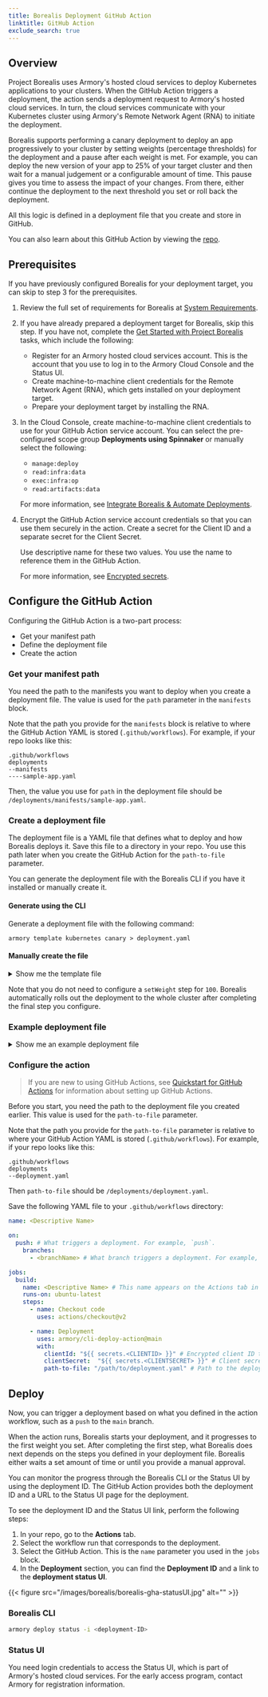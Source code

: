 ```yaml
---
title: Borealis Deployment GitHub Action
linktitle: GitHub Action
exclude_search: true
---
```




## Overview

<!-- update the GHA readme or docs.armory.io page when making changes to one or the other -->

Project Borealis uses Armory's hosted cloud services to deploy Kubernetes applications to your clusters. When the GitHub Action triggers a deployment, the action sends a deployment request to Armory's hosted cloud services. In turn, the cloud services communicate with your Kubernetes cluster using Armory's Remote Network Agent (RNA) to initiate the deployment.

Borealis supports performing a canary deployment to deploy an app progressively to your cluster by setting weights (percentage thresholds) for the deployment and a pause after each weight is met. For example, you can deploy the new version of your app to 25% of your target cluster and then wait for a manual judgement or a configurable amount of time. This pause gives you time to assess the impact of your changes. From there, either continue the deployment to the next threshold you set or roll back the deployment.

All this logic is defined in a deployment file that you create and store in GitHub.

You can also learn about this GitHub Action by viewing the [repo](https://github.com/armory/cli-deploy-action).

## Prerequisites

If you have previously configured Borealis for your deployment target, you can skip to step 3 for the prerequisites.

1. Review the full set of requirements for Borealis at [System Requirements](https://docs.armory.io/borealis/borealis-requirements/).
2. If you have already prepared a deployment target for Borealis, skip this step. If you have not, complete the [Get Started with Project Borealis](hhttps://docs.armory.io/borealis/quick-start/borealis-org-get-started/) tasks, which include the following:

   - Register for an Armory hosted cloud services account. This is the account that you use to log in  to the Armory Cloud Console and the Status UI.
   - Create machine-to-machine client credentials for the Remote Network Agent (RNA), which gets  installed on your deployment target.
   - Prepare your deployment target by installing the RNA.
   

3. In the Cloud Console, create machine-to-machine client credentials to use for your GitHub Action service account. You can select the pre-configured scope group **Deployments using Spinnaker** or manually select the following:

   - `manage:deploy`
   - `read:infra:data`
   - `exec:infra:op`
   - `read:artifacts:data`

   For more information, see [Integrate Borealis & Automate Deployments](https://docs.armory.io/borealis/quick-start/borealis-integrate/).
4. Encrypt the GitHub Action service account credentials so that you can use them securely in the action. Create a secret for the Client ID and a separate secret for the Client Secret.
   
   Use descriptive name for these two values. You use the name to reference them in the GitHub Action.
   
   For more information, see [Encrypted secrets](https://docs.github.com/en/actions/security-guides/encrypted-secrets).

## Configure the GitHub Action

Configuring the GitHub Action is a two-part process:

- Get your manifest path
- Define the deployment file
- Create the action

### Get your manifest path

You need the path to the manifests you want to deploy when you create a deployment file. The value is used for the `path` parameter in the `manifests` block.

Note that the path you provide for the `manifests` block is relative to where the GitHub Action YAML is stored (`.github/workflows`). For example, if your repo looks like this:

```
.github/workflows
deployments
--manifests
----sample-app.yaml
```

Then, the value you use for `path` in the deployment file should be `/deployments/manifests/sample-app.yaml`.

### Create a deployment file

The deployment file is a YAML file that defines what to deploy and how Borealis deploys it. Save this file to a directory in your repo. You use this path later when you create the GitHub Action for the `path-to-file` parameter.

You can generate the deployment file with the Borealis CLI if you have it installed or manually create it.

#### Generate using the CLI

Generate a deployment file with the following command:

```
armory template kubernetes canary > deployment.yaml
```

#### Manually create the file

<details><summary>Show me the template file</summary>

{{< include "aurora-borealis/borealis-yaml-basic.md" >}}

</details>


Note that you do not need to configure a `setWeight` step for `100`. Borealis automatically rolls out the deployment to the whole cluster after completing the final step you configure.

### Example deployment file

<details><summary>Show me an example deployment file</summary>

{{< include "aurora-borealis/borealis-yaml-example-basic.md" >}}

</details>

### Configure the action

> If you are new to using GitHub Actions, see [Quickstart for GitHub Actions](https://docs.github.com/en/actions/quickstart) for information about setting up GitHub Actions.

Before you start, you need the path to the deployment file you created earlier. This value is used for the `path-to-file` parameter.

Note that the path you provide for the `path-to-file` parameter is relative to where your GitHub Action YAML is stored (`.github/workflows`). For example, if your repo looks like this:

```
.github/workflows
deployments
--deployment.yaml
```
Then `path-to-file` should be `/deployments/deployment.yaml`.

Save the following YAML file to your `.github/workflows` directory:

```yaml
name: <Descriptive Name>

on: 
  push: # What triggers a deployment. For example, `push`.
    branches:
      - <branchName> # What branch triggers a deployment. For example, `main`.

jobs:
  build:
    name: <Descriptive Name> # This name appears on the Actions tab in the GitHub UI.
    runs-on: ubuntu-latest
    steps:
      - name: Checkout code
        uses: actions/checkout@v2

      - name: Deployment
        uses: armory/cli-deploy-action@main
        with:
          clientId: "${{ secrets.<CLIENTID> }}" # Encrypted client ID that you created in the Armory Cloud Console that has been encrypted with GitHub's encrypted secrets. Replace <CLIENTD> with the name you gave your encrypted secret.
          clientSecret:  "${{ secrets.<CLIENTSECRET> }}" # Client secret that you created in the Armory Cloud Console that has been encrypted with GitHub's encrypted secrets. Replace <CLIENTSECRET> with the name you gave your encrypted secret.
          path-to-file: "/path/to/deployment.yaml" # Path to the deployment file. For more information, see the Create a deployment file section.
```

## Deploy

Now, you can trigger a deployment based on what you defined in the action workflow, such as a `push` to the `main` branch.

When the action runs, Borealis starts your deployment, and it progresses to the first weight you set. After completing the first step, what Borealis does next depends on the steps you defined in your deployment file. Borealis either waits a set amount of time or until you provide a manual approval.

You can monitor the progress through the Borealis CLI or the Status UI by using the deployment ID. The GitHub Action provides both the deployment ID and a URL to the Status UI page for the deployment.

To see the deployment ID and the Status UI link, perform the following steps:

1. In your repo, go to the **Actions** tab.
2. Select the workflow run that corresponds to the deployment.
3. Select the GitHub Action. This is the `name` parameter you used in the `jobs` block.
4. In the **Deployment** section, you can find the **Deployment ID** and a link to the **deployment status UI**.

{{< figure src="/images/borealis/borealis-gha-statusUI.jpg" alt="" >}}

### Borealis CLI

```bash
armory deploy status -i <deployment-ID>
```

### Status UI

You need login credentials to access the Status UI, which is part of Armory's hosted cloud services. For the early access program, contact Armory for registration information.